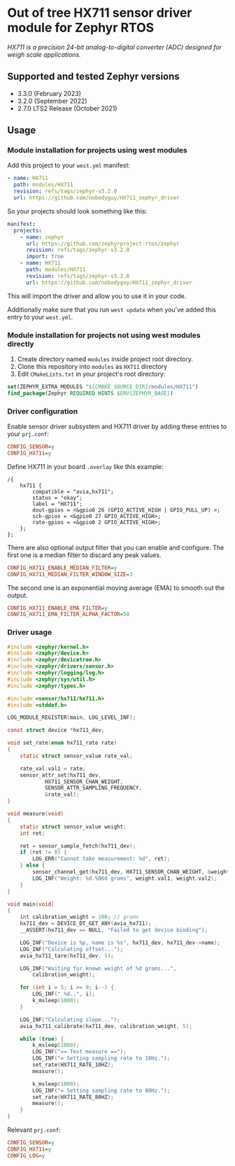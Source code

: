 # Out of tree HX711 sensor driver module for Zephyr RTOS
*HX711 is a precision 24-bit analog-to-digital converter (ADC) designed for weigh scale applications.*

## Supported and tested Zephyr versions
* 3.3.0 (February 2023)
* 3.2.0 (September 2022)
* 2.7.0 LTS2 Release (October 2021)
## Usage
### Module installation for projects using west modules
Add this project to your `west.yml` manifest:
```yaml
- name: HX711
  path: modules/HX711
  revision: refs/tags/zephyr-v3.2.0
  url: https://github.com/nobodyguy/HX711_zephyr_driver
```

So your projects should look something like this:
```yaml
manifest:
  projects:
    - name: zephyr
      url: https://github.com/zephyrproject-rtos/zephyr
      revision: refs/tags/zephyr-v3.2.0
      import: true
    - name: HX711
      path: modules/HX711
      revision: refs/tags/zephyr-v3.2.0
      url: https://github.com/nobodyguy/HX711_zephyr_driver
```

This will import the driver and allow you to use it in your code.

Additionally make sure that you run `west update` when you've added this entry to your `west.yml`.

### Module installation for projects not using west modules directly
1) Create directory named `modules` inside project root directory.
2) Clone this repository into `modules` as `HX711` directory
3) Edit `CMakeLists.txt` in your project's root directory:
```CMake
set(ZEPHYR_EXTRA_MODULES "${CMAKE_SOURCE_DIR}/modules/HX711")
find_package(Zephyr REQUIRED HINTS $ENV{ZEPHYR_BASE})
```

### Driver configuration
Enable sensor driver subsystem and HX711 driver by adding these entries to your `prj.conf`:
```ini
CONFIG_SENSOR=y
CONFIG_HX711=y
```

Define HX711 in your board `.overlay` like this example:
```dts
/{
	hx711 {
		compatible = "avia,hx711";
		status = "okay";
		label = "HX711";
		dout-gpios = <&gpio0 26 (GPIO_ACTIVE_HIGH | GPIO_PULL_UP) >;
		sck-gpios = <&gpio0 27 GPIO_ACTIVE_HIGH>;
		rate-gpios = <&gpio0 2 GPIO_ACTIVE_HIGH>;
	};
};
```

There are also optional output filter that you can enable and configure.
The first one is a median filter to discard any peak values.
```ini
CONFIG_HX711_ENABLE_MEDIAN_FILTER=y
CONFIG_HX711_MEDIAN_FILTER_WINDOW_SIZE=3
```

The second one is an exponential moving average (EMA) to smooth out the output.
```ini
CONFIG_HX711_ENABLE_EMA_FILTER=y
CONFIG_HX711_EMA_FILTER_ALPHA_FACTOR=50
```

### Driver usage
```c
#include <zephyr/kernel.h>
#include <zephyr/device.h>
#include <zephyr/devicetree.h>
#include <zephyr/drivers/sensor.h>
#include <zephyr/logging/log.h>
#include <zephyr/sys/util.h>
#include <zephyr/types.h>

#include <sensor/hx711/hx711.h>
#include <stddef.h>

LOG_MODULE_REGISTER(main, LOG_LEVEL_INF);

const struct device *hx711_dev;

void set_rate(enum hx711_rate rate)
{
	static struct sensor_value rate_val;

	rate_val.val1 = rate;
	sensor_attr_set(hx711_dev,
			HX711_SENSOR_CHAN_WEIGHT,
			SENSOR_ATTR_SAMPLING_FREQUENCY,
			&rate_val);
}

void measure(void)
{
	static struct sensor_value weight;
	int ret;

	ret = sensor_sample_fetch(hx711_dev);
	if (ret != 0) {
		LOG_ERR("Cannot take measurement: %d", ret);
	} else {
		sensor_channel_get(hx711_dev, HX711_SENSOR_CHAN_WEIGHT, &weight);
		LOG_INF("Weight: %d.%06d grams", weight.val1, weight.val2);
	}
}

void main(void)
{
	int calibration_weight = 100; // grams
	hx711_dev = DEVICE_DT_GET_ANY(avia_hx711);
	__ASSERT(hx711_dev == NULL, "Failed to get device binding");

	LOG_INF("Device is %p, name is %s", hx711_dev, hx711_dev->name);
	LOG_INF("Calculating offset...");
	avia_hx711_tare(hx711_dev, 5);

	LOG_INF("Waiting for known weight of %d grams...",
		calibration_weight);

	for (int i = 5; i >= 0; i--) {
		LOG_INF(" %d..", i);
		k_msleep(1000);
	}

	LOG_INF("Calculating slope...");
	avia_hx711_calibrate(hx711_dev, calibration_weight, 5);

	while (true) {
		k_msleep(1000);
		LOG_INF("== Test measure ==");
		LOG_INF("= Setting sampling rate to 10Hz.");
		set_rate(HX711_RATE_10HZ);
		measure();

		k_msleep(1000);
		LOG_INF("= Setting sampling rate to 80Hz.");
		set_rate(HX711_RATE_80HZ);
		measure();
	}
}
```
Relevant `prj.conf`:
```ini
CONFIG_SENSOR=y
CONFIG_HX711=y
CONFIG_LOG=y
```